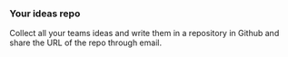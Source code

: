 ### Your ideas repo

Collect all your teams ideas and write them in a repository in Github and share the URL of the repo through email.